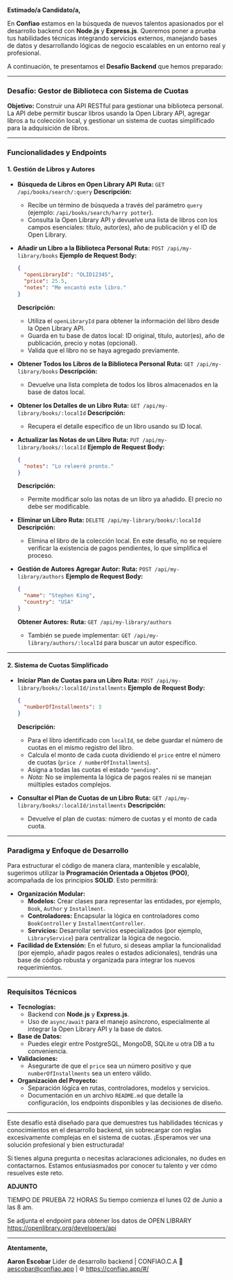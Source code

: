 **Estimado/a Candidato/a,**

En **Confiao** estamos en la búsqueda de nuevos talentos apasionados por
el desarrollo backend con **Node.js** y **Express.js**. Queremos poner a
prueba tus habilidades técnicas integrando servicios externos, manejando
bases de datos y desarrollando lógicas de negocio escalables en un
entorno real y profesional.

A continuación, te presentamos el **Desafío Backend** que hemos
preparado:

---

### **Desafío: Gestor de Biblioteca con Sistema de Cuotas**

**Objetivo:**
Construir una API RESTful para gestionar una biblioteca personal. La API
debe permitir buscar libros usando la Open Library API, agregar libros a
tu colección local, y gestionar un sistema de cuotas simplificado para
la adquisición de libros.

---

### **Funcionalidades y Endpoints**

#### 1. **Gestión de Libros y Autores**

- **Búsqueda de Libros en Open Library API**
  **Ruta:** `GET /api/books/search/:query`
  **Descripción:**

  - Recibe un término de búsqueda a través del parámetro `query`
    (ejemplo: `/api/books/search/harry potter`).
  - Consulta la Open Library API y devuelve una lista de libros con los
    campos esenciales: título, autor(es), año de publicación y el ID de Open
    Library.

- **Añadir un Libro a la Biblioteca Personal**
  **Ruta:** `POST /api/my-library/books`
  **Ejemplo de Request Body:**

  ```json
  {
    "openLibraryId": "OLID12345",
    "price": 25.5,
    "notes": "Me encantó este libro."
  }
  ```

  **Descripción:**

  - Utiliza el `openLibraryId` para obtener la información del libro
    desde la Open Library API.
  - Guarda en tu base de datos local: ID original, título, autor(es),
    año de publicación, precio y notas (opcional).
  - Valida que el libro no se haya agregado previamente.

- **Obtener Todos los Libros de la Biblioteca Personal**
  **Ruta:** `GET /api/my-library/books`
  **Descripción:**

  - Devuelve una lista completa de todos los libros almacenados en la
    base de datos local.

- **Obtener los Detalles de un Libro**
  **Ruta:** `GET /api/my-library/books/:localId`
  **Descripción:**

  - Recupera el detalle específico de un libro usando su ID local.

- **Actualizar las Notas de un Libro**
  **Ruta:** `PUT /api/my-library/books/:localId`
  **Ejemplo de Request Body:**

  ```json
  {
    "notes": "Lo releeré pronto."
  }
  ```

  **Descripción:**

  - Permite modificar solo las notas de un libro ya añadido. El precio
    no debe ser modificable.

- **Eliminar un Libro**
  **Ruta:** `DELETE /api/my-library/books/:localId`
  **Descripción:**

  - Elimina el libro de la colección local. En este desafío, no se
    requiere verificar la existencia de pagos pendientes, lo que simplifica
    el proceso.

- **Gestión de Autores**
  **Agregar Autor:**
  **Ruta:** `POST /api/my-library/authors`
  **Ejemplo de Request Body:**
  ```json
  {
    "name": "Stephen King",
    "country": "USA"
  }
  ```
  **Obtener Autores:**
  **Ruta:** `GET /api/my-library/authors`
  - También se puede implementar: `GET /api/my-library/authors/:localId`
    para buscar un autor específico.

---

#### 2. **Sistema de Cuotas Simplificado**

- **Iniciar Plan de Cuotas para un Libro**
  **Ruta:** `POST /api/my-library/books/:localId/installments`
  **Ejemplo de Request Body:**

  ```json
  {
    "numberOfInstallments": 3
  }
  ```

  **Descripción:**

  - Para el libro identificado con `localId`, se debe guardar el número
    de cuotas en el mismo registro del libro.
  - Calcula el monto de cada cuota dividiendo el `price` entre el número
    de cuotas (`price / numberOfInstallments`).
  - Asigna a todas las cuotas el estado `"pending"`.
  - _Nota:_ No se implementa la lógica de pagos reales ni se manejan
    múltiples estados complejos.

- **Consultar el Plan de Cuotas de un Libro**
  **Ruta:** `GET /api/my-library/books/:localId/installments`
  **Descripción:**
  - Devuelve el plan de cuotas: número de cuotas y el monto de cada
    cuota.

---

### **Paradigma y Enfoque de Desarrollo**

Para estructurar el código de manera clara, mantenible y escalable,
sugerimos utilizar la **Programación Orientada a Objetos (POO)**,
acompañada de los principios **SOLID**. Esto permitirá:

- **Organización Modular:**
  - **Modelos:** Crear clases para representar las entidades, por
    ejemplo, `Book`, `Author` y `Installment`.
  - **Controladores:** Encapsular la lógica en controladores como
    `BookController` y `InstallmentController`.
  - **Servicios:** Desarrollar servicios especializados (por ejemplo,
    `LibraryService`) para centralizar la lógica de negocio.
- **Facilidad de Extensión:** En el futuro, si deseas ampliar la
  funcionalidad (por ejemplo, añadir pagos reales o estados adicionales),
  tendrás una base de código robusta y organizada para integrar los nuevos
  requerimientos.

---

### **Requisitos Técnicos**

- **Tecnologías:**
  - Backend con **Node.js** y **Express.js**.
  - Uso de `async/await` para el manejo asíncrono, especialmente al
    integrar la Open Library API y la base de datos.
- **Base de Datos:**
  - Puedes elegir entre PostgreSQL, MongoDB, SQLite u otra DB a tu
    conveniencia.
- **Validaciones:**
  - Asegurarte de que el `price` sea un número positivo y que
    `numberOfInstallments` sea un entero válido.
- **Organización del Proyecto:**
  - Separación lógica en rutas, controladores, modelos y servicios.
  - Documentación en un archivo `README.md` que detalle la
    configuración, los endpoints disponibles y las decisiones de diseño.

---

Este desafío está diseñado para que demuestres tus habilidades técnicas
y conocimientos en el desarrollo backend, sin sobrecargar con reglas
excesivamente complejas en el sistema de cuotas. ¡Esperamos ver una
solución profesional y bien estructurada!

Si tienes alguna pregunta o necesitas aclaraciones adicionales, no dudes
en contactarnos. Estamos entusiasmados por conocer tu talento y ver cómo
resuelves este reto.

**ADJUNTO**

TIEMPO DE PRUEBA 72 HORAS Su tiempo comienza el lunes 02 de Junio a las
8 am.

Se adjunta el endpoint para obtener los datos de OPEN LIBRARY
https://openlibrary.org/developers/api

---

**Atentamente,**

**Aaron Escobar**
Lider de desarrollo backend | CONFIAO.C.A
📧 aescobar@confiao.app | 🌐 https://confiao.app/#/
